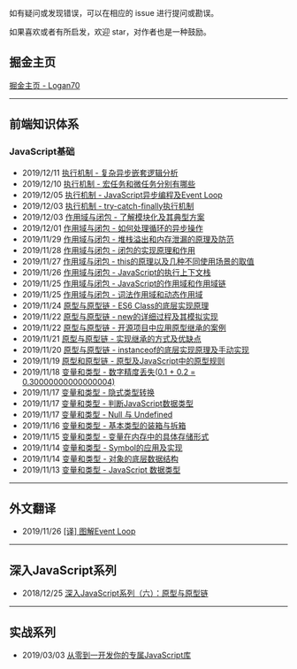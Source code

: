 如有疑问或发现错误，可以在相应的 issue 进行提问或勘误。

如果喜欢或者有所启发，欢迎 star，对作者也是一种鼓励。

## 掘金主页

[掘金主页 - Logan70](https://juejin.im/user/5b722e476fb9a009d419cfde)

--------

## 前端知识体系

### JavaScript基础

- 2019/12/11 [执行机制 - 复杂异步嵌套逻辑分析](https://github.com/logan70/Blog/issues/35)
- 2019/12/10 [执行机制 - 宏任务和微任务分别有哪些](https://github.com/logan70/Blog/issues/34)
- 2019/12/05 [执行机制 - JavaScript异步编程及Event Loop](https://github.com/logan70/Blog/issues/33)
- 2019/12/03 [执行机制 - try-catch-finally执行机制](https://github.com/logan70/Blog/issues/32)
- 2019/12/03 [作用域与闭包 - 了解模块化及其典型方案](https://github.com/logan70/Blog/issues/31)
- 2019/12/01 [作用域与闭包 - 如何处理循环的异步操作](https://github.com/logan70/Blog/issues/30)
- 2019/11/29 [作用域与闭包 - 堆栈溢出和内存泄漏的原理及防范](https://github.com/logan70/Blog/issues/29)
- 2019/11/28 [作用域与闭包 - 闭包的实现原理和作用](https://github.com/logan70/Blog/issues/28)
- 2019/11/27 [作用域与闭包 - this的原理以及几种不同使用场景的取值](https://github.com/logan70/Blog/issues/27)
- 2019/11/26 [作用域与闭包 - JavaScript的执行上下文栈](https://github.com/logan70/Blog/issues/26)
- 2019/11/25 [作用域与闭包 - JavaScript的作用域和作用域链](https://github.com/logan70/Blog/issues/24)
- 2019/11/25 [作用域与闭包 - 词法作用域和动态作用域](https://github.com/logan70/Blog/issues/23)
- 2019/11/24 [原型与原型链 - ES6 Class的底层实现原理](https://github.com/logan70/Blog/issues/22)
- 2019/11/22 [原型与原型链 - new的详细过程及其模拟实现](https://github.com/logan70/Blog/issues/21)
- 2019/11/22 [原型与原型链 - 开源项目中应用原型继承的案例](https://github.com/logan70/Blog/issues/20)
- 2019/11/21 [原型与原型链 - 实现继承的方式及优缺点](https://github.com/logan70/Blog/issues/19)
- 2019/11/20 [原型与原型链 - instanceof的底层实现原理及手动实现](https://github.com/logan70/Blog/issues/18)
- 2019/11/19 [原型和原型链 - 原型及JavaScript中的原型规则](https://github.com/logan70/Blog/issues/17)
- 2019/11/18 [变量和类型 - 数字精度丢失(0.1 + 0.2 = 0.30000000000000004)](https://github.com/logan70/Blog/issues/16)
- 2019/11/17 [变量和类型 - 隐式类型转换](https://github.com/logan70/Blog/issues/15)
- 2019/11/17 [变量和类型 - 判断JavaScript数据类型](https://github.com/logan70/Blog/issues/14)
- 2019/11/17 [变量和类型 - Null 与 Undefined](https://github.com/logan70/Blog/issues/13)
- 2019/11/16 [变量和类型 - 基本类型的装箱与拆箱](https://github.com/logan70/Blog/issues/12)
- 2019/11/15 [变量和类型 - 变量在内存中的具体存储形式](https://github.com/logan70/Blog/issues/11)
- 2019/11/14 [变量和类型 - Symbol的应用及实现](https://github.com/logan70/Blog/issues/10)
- 2019/11/14 [变量和类型 - 对象的底层数据结构](https://github.com/logan70/Blog/issues/9)
- 2019/11/13 [变量和类型 - JavaScript 数据类型](https://github.com/logan70/Blog/issues/8)

--------

## 外文翻译

- 2019/11/26 [[译] 图解Event Loop](https://github.com/logan70/Blog/issues/25)

--------

## 深入JavaScript系列

- 2018/12/25 [深入JavaScript系列（六）：原型与原型链](https://github.com/logan70/Blog/issues/6)

--------

## 实战系列

- 2019/03/03 [从零到一开发你的专属JavaScript库](https://github.com/logan70/Blog/issues/7)
